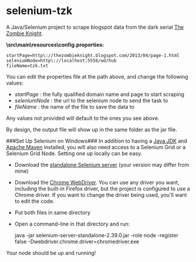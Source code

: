 selenium-tzk
============

A Java/Selenium project to scrape blogspot data from the dark serial [The Zombie Knight](http://thezombieknight.blogspot.com).

**\src\main\resources\config.properties:**


    startPage=http\://thezombieknight.blogspot.com/2013/04/page-1.html
    seleniumNode=http\://localhost:5556/wd/hub
    fileName=tzk.txt

You can edit the properties file at the path above, and change the following values:

- *startPage* : the fully qualified domain name and page to start scraping
- *seleniumNode* : the url to the selenium node to send the task to
- *fileName* : the name of the file to save the data to

Any values not provided will default to the ones you see above.

By design, the output file will show up in the same folder as the jar file.


###Set Up Selenium on Windows###
In addition to having a [Java JDK](http://www.oracle.com/technetwork/java/javase/downloads/index.html) and [Apache Maven](http://maven.apache.org/download.cgi) installed, you will also need access to a Selenium Grid or a Selenium Grid Node.  Setting one up locally can be easy.

- Download the [standalone Selenium server](http://docs.seleniumhq.org/download/) (your version may differ from mine)
- Download the [Chrome WebDriver](https://code.google.com/p/chromedriver/).  You can use any driver you want, including the built-in Firefox driver, but the project is configured to use a Chrome driver. If you want to change the driver being used, you'll want to edit the code.
- Put both files in same directory
- Open a command-line in that directory and run:

    java -jar selenium-server-standalone-2.39.0.jar -role node -register false -Dwebdriver.chrome.driver=chromedriver.exe

Your node should be up and running!
